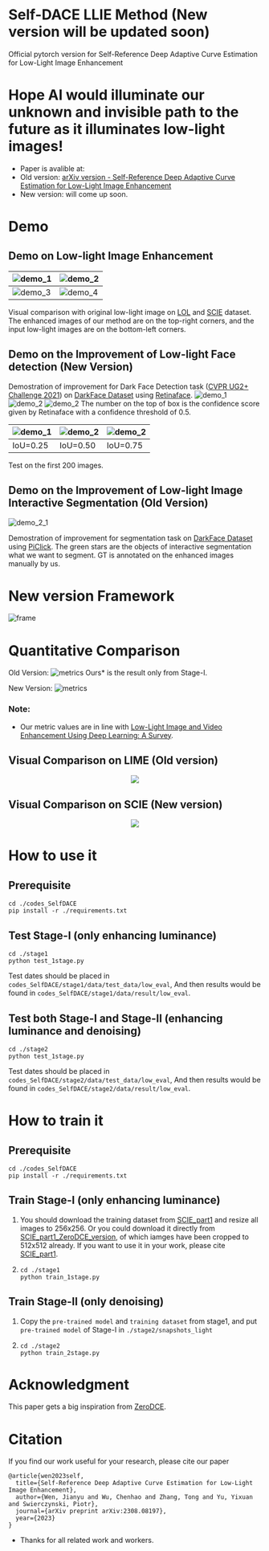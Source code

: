 # Self-DACE LLIE Method (New version will be updated soon)
Official pytorch version for Self-Reference Deep Adaptive Curve Estimation for Low-Light Image Enhancement

# Hope AI would illuminate our unknown and invisible path to the future as it illuminates low-light images!

- Paper is avalible at:
- Old version: [arXiv version - Self-Reference Deep Adaptive Curve Estimation for Low-Light Image Enhancement](https://arxiv.org/pdf/2308.08197.pdf)
- New version: will come up soon.

# Demo
## Demo on Low-light Image Enhancement
![demo_1](demo4git/demo1.png) | ![demo_2](demo4git/demo2.png) 
---|---
![demo_3](demo4git/demo3.png) | ![demo_4](demo4git/demo4.png) 

Visual comparison with original low-light image
on [LOL](https://daooshee.github.io/BMVC2018website/) and [SCIE](https://github.com/csjcai/SICE) dataset. The enhanced images of our
method are on the top-right corners, and the input low-light
images are on the bottom-left corners.

## Demo on the Improvement of Low-light Face detection (New Version)
Demostration of improvement for Dark Face Detection task ([CVPR UG2+ Challenge 2021](http://cvpr2022.ug2challenge.org/program21/track1.html)) on [DarkFace Dataset](https://www.kaggle.com/datasets/soumikrakshit/dark-face-dataset) using [Retinaface](https://github.com/deepinsight/insightface).
![demo_1](demo4git/face_1.png)
![demo_2](demo4git/face_2.png)
![demo_2](demo4git/face_3.png)
The number on the top of box is the confidence score given by Retinaface with a confidence threshold of 0.5.

![demo_1](demo4git/0.25.png) | ![demo_2](demo4git/0.50.png) | ![demo_2](demo4git/0.75.png)
---|---|---
IoU=0.25|IoU=0.50|IoU=0.75

Test on the first 200 images.

## Demo on the Improvement of Low-light Image Interactive Segmentation (Old Version)
![demo_2_1](visualization/vis1.jpg)
<!--[demo_2_2](visualization/vis2.jpg)-->
Demostration of improvement for segmentation task on [DarkFace Dataset](https://www.kaggle.com/datasets/soumikrakshit/dark-face-dataset) using [PiClick](https://github.com/cilinyan/PiClick).
The green stars are the objects of interactive segmentation what we want to segment.
GT is annotated on the enhanced images manually by us.

# New version Framework
![frame](demo4git/framework.png) 

# Quantitative Comparison
Old Version:
![metrics](demo4git/com1.png) 
Ours* is the result only from Stage-I.

New Version:
![metrics](demo4git/metrics.png) 

### Note:
- Our metric values are in line with [Low-Light Image and Video Enhancement Using Deep Learning: A Survey](https://github.com/Li-Chongyi/Lighting-the-Darkness-in-the-Deep-Learning-Era-Open).


## Visual Comparison on LIME (Old version)
<div align=center>
<img src="demo4git/visual.png">
</div>

## Visual Comparison on SCIE (New version)
<div align=center>
<img src="demo4git/com_scie.png">
</div>

# How to use it
## Prerequisite
```
cd ./codes_SelfDACE
pip install -r ./requirements.txt
```

## Test Stage-I (only enhancing luminance)
```
cd ./stage1
python test_1stage.py
```
Test dates should be placed in `codes_SelfDACE/stage1/data/test_data/low_eval`,
And then results would be found in `codes_SelfDACE/stage1/data/result/low_eval`.

## Test both Stage-I and Stage-II (enhancing luminance and denoising)
```
cd ./stage2
python test_1stage.py
```
Test dates should be placed in `codes_SelfDACE/stage2/data/test_data/low_eval`,
And then results would be found in `codes_SelfDACE/stage2/data/result/low_eval`.

# How to train it
## Prerequisite
```
cd ./codes_SelfDACE
pip install -r ./requirements.txt
```

## Train Stage-I (only enhancing luminance)
1.
      You should download the training dataset from [SCIE_part1](https://github.com/csjcai/SICE) and resize all images to 256x256.
      Or you could download it directly from [SCIE_part1_ZeroDCE_version](https://github.com/Developer-Zer0/ZeroDCE), of which iamges have been cropped to 512x512 already. If you want to use it in your work, please cite [SCIE_part1](https://github.com/csjcai/SICE).

2.
      ```
      cd ./stage1
      python train_1stage.py
      ```

## Train Stage-II (only denoising)

1.
      Copy the `pre-trained model` and `training dataset` from stage1, and put `pre-trained model` of Stage-I in `./stage2/snapshots_light`

2.
      ```
      cd ./stage2
      python train_2stage.py
      ```
# Acknowledgment
This paper gets a big inspiration from [ZeroDCE](https://github.com/Li-Chongyi/Zero-DCE).

# Citation
If you find our work useful for your research, please cite our paper
```
@article{wen2023self,
  title={Self-Reference Deep Adaptive Curve Estimation for Low-Light Image Enhancement},
  author={Wen, Jianyu and Wu, Chenhao and Zhang, Tong and Yu, Yixuan and Swierczynski, Piotr},
  journal={arXiv preprint arXiv:2308.08197},
  year={2023}
}
```
- Thanks for all related work and workers.
